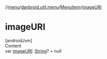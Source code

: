 //[menu](../../index.md)/[danbroid.util.menu](../index.md)/[MenuItem](index.md)/[imageURI](image-u-r-i.md)



# imageURI  
[androidJvm]  
Content  
var [imageURI](image-u-r-i.md): [String](https://kotlinlang.org/api/latest/jvm/stdlib/kotlin/-string/index.html)? = null  



